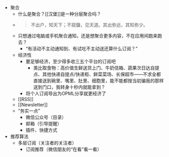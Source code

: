- 聚合
	- 什么是聚合？[[汉堡]]是一种分层聚合吗？
	- >不出户，知天下；不窥牖，见天道。其出弥远，其知弥少。
	- 只想通过电脑或手机聚合通知，还是想聚合更多内容，不在应用间跑来跑去？
		- “有活动不主动通知到、有试吃不主动送还算什么订阅？”
	- 经济性
		- 要足够经济，至少得多收三五个平台的订阅吧
			- 类比取食物：高价值生鲜送货上门、牛奶信箱、蔬果次日达自提点、其他快递自提点/快递柜、鲜菜菜场、长保超市——不求全都直接送到碗里、嘴里、肚里、细胞里，能不能都按当初骗我的那样送到门口，我转身十秒内就能拿到？
		- 将个人订阅导出为OPML分享就更经济了
	- [[RSS]]
	- [[Newsletter]]
	- “务实一点”
		- 微信公众号（目录）
		- 邮箱（引导提醒）
		- 插件、快捷方式
- 推荐算法
	- 多层订阅（关注者的关注者）
		- 订阅推荐（微信朋友的“在看”看一看）
